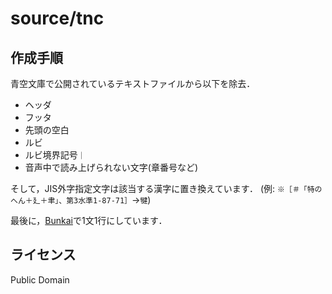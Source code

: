 
# source/tnc

## 作成手順

青空文庫で公開されているテキストファイルから以下を除去．

- ヘッダ
- フッタ
- 先頭の空白
- ルビ
- ルビ境界記号``｜``
- 音声中で読み上げられない文字(章番号など)

 そして，JIS外字指定文字は該当する漢字に置き換えています．
(例: ``※［＃「特のへん＋廴＋聿」、第3水準1-87-71］``→``犍``)

最後に，[Bunkai](https://github.com/megagonlabs/bunkai)で1文1行にしています．

## ライセンス

Public Domain
